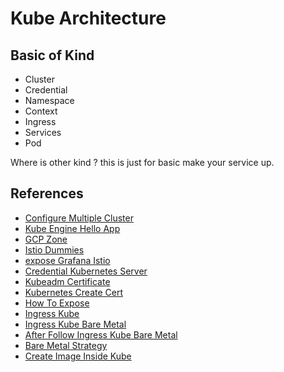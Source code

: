 # Kube Architecture

## Basic of Kind
- Cluster
- Credential
- Namespace
- Context
- Ingress
- Services
- Pod

Where is other kind ? this is just for basic make your service up.


## References

- [Configure Multiple Cluster](https://kubernetes.io/docs/tasks/access-application-cluster/configure-access-multiple-clusters/)
- [Kube Engine Hello App](https://cloud.google.com/kubernetes-engine/docs/tutorials/hello-app)
- [GCP Zone](https://cloud.google.com/compute/docs/regions-zones#available)
- [Istio Dummies](https://istio.io/docs/setup/getting-started/#download)
- [expose Grafana Istio](https://istio.io/docs/tasks/observability/metrics/using-istio-dashboard/)
- [Credential Kubernetes Server](https://kubernetes.io/docs/concepts/cluster-administration/certificates/)
- [Kubeadm Certificate](https://kubernetes.io/docs/tasks/administer-cluster/kubeadm/kubeadm-certs/)
- [Kubernetes Create Cert](https://medium.com/better-programming/k8s-tips-give-access-to-your-clusterwith-a-client-certificate-dfb3b71a76fe)
- [How To Expose](https://medium.com/google-cloud/kubernetes-nodeport-vs-loadbalancer-vs-ingress-when-should-i-use-what-922f010849e0)
- [Ingress Kube](https://kubernetes.io/id/docs/concepts/services-networking/ingress/)
- [Ingress Kube Bare Metal](https://medium.com/swlh/using-nginx-ingress-controllers-on-kubernetes-on-centos-7-99f6df969b45)
- [After Follow Ingress Kube Bare Metal](https://docs.nginx.com/nginx-ingress-controller/installation/installation-with-manifests/)
- [Bare Metal Strategy](https://kubernetes.github.io/ingress-nginx/deploy/baremetal/#over-a-nodeport-service)
- [Create Image Inside Kube](git@github.com:devetek/Kubernetes.git)